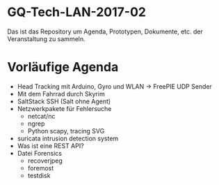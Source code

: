 # GQ-Tech-LAN-2017-02
Das ist das Repository um Agenda, Prototypen, Dokumente, etc. der Veranstaltung zu sammeln.



# Vorläufige Agenda
- Head Tracking mit Arduino, Gyro und WLAN -> FreePIE UDP Sender
- Mit dem Fahrrad durch Skyrim
- SaltStack SSH (Salt ohne Agent)
- Netzwerkpakete für Fehlersuche
  - netcat/nc
  - ngrep
  - Python scapy, tracing SVG
- suricata intrusion detection system
- Was ist eine REST API?
- Datei Forensics
  - recoverjpeg
  - foremost
  - testdisk
